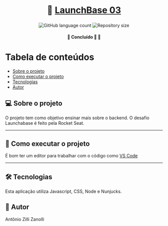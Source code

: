 <h1 align="center">
     🚀 <a href="#" alt="Launchbase03"> LaunchBase 03 </a>
</h1>

<h3 align="center">

</h3>

<p align="center">
  <img alt="GitHub language count" src="https://img.shields.io/github/languages/count/antonioZZanolli/bootcamp-launchbase-desafios-03?color=%2304D361">

  <img alt="Repository size" src="https://img.shields.io/github/repo-size/antonioZZanolli/bootcamp-launchbase-desafios-03">
      
 
</p>

<h4 align="center">
	🚧   Concluído 🚀 🚧
</h4>

Tabela de conteúdos
=================
<!--ts-->
   * [Sobre o projeto](#-sobre-o-projeto)
   * [Como executar o projeto](#-como-executar-o-projeto)
   * [Tecnologias](#-tecnologias)
   * [Autor](#-autor)
<!--te-->


## 💻 Sobre o projeto
O projeto tem como objetivo ensinar mais sobre o backend. O desafio Launchabase é feito pela Rocket Seat.

---

## 🚀 Como executar o projeto
É bom ter um editor para trabalhar com o código como [VS Code](https://code.visualstudio.com/)

---

## 🛠 Tecnologias
Esta aplicação utiliza Javascript, CSS, Node e Nunjucks.

## 🦸 Autor
Antônio Zilli Zanolli
